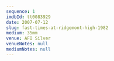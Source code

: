 ```yaml
---
sequence: 1
imdbId: tt0083929
date: 2007-07-12
slug: fast-times-at-ridgemont-high-1982
medium: 35mm
venue: AFI Silver
venueNotes: null
mediumNotes: null
---
```

